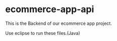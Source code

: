 # ecommerce-app-api
This is the Backend of our ecommerce app project.

Use eclipse to run these files.(Java)
